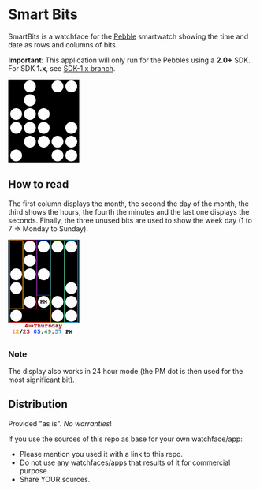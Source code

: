 Smart Bits
==========
SmartBits is a watchface for the [Pebble](http://getpebble.com) smartwatch
showing the time and date as rows and columns of bits.

**Important**: This application will only run for the Pebbles using a **2.0+** SDK.
For SDK **1.x**, see [SDK-1.x branch](https://github.com/Gustave-Monod/SmartBits/tree/SDK-1.x).

![The watchface: lots of little dots](screenshot.png)

## How to read

The first column displays the month, the second the day of the month, the
third shows the hours, the fourth the minutes and the last one displays the
seconds. Finally, the three unused bits are used to show the week day (1 to 7
=> Monday to Sunday).

![How to read the dots](explained.png)

### Note

The display also works in 24 hour mode
(the PM dot is then used for the most significant bit).

## Distribution

Provided "as is". *No warranties*!


If you use the sources of this repo as base for your own watchface/app:

* Please mention you used it with a link to this repo.
* Do not use any watchfaces/apps that results of it for commercial purpose.
* Share YOUR sources.
